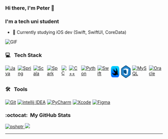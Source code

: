 ### Hi there, I'm Peter 👋
<!--
**pshptr/pshptr** is a ✨ _special_ ✨ repository because its `README.md` (this file) appears on your GitHub profile.

Here are some ideas to get you started:

- 🔭 I’m currently working on ...
- 🌱 I’m currently learning ...
- 👯 I’m looking to collaborate on ...
- 🤔 I’m looking for help with ...
- 💬 Ask me about ...
- 📫 How to reach me: ...
- 😄 Pronouns: ...
- ⚡ Fun fact: ...
-->

###  I'm a tech uni student

* 🔭 Currently studying iOS dev (Swift, SwiftUI, CoreData)

<div>
    <img alt="GIF" src="https://github.com/abhisheknaiidu/abhisheknaiidu/blob/master/code.gif?aw=true" width="500" height="320" />
</div>
      

 ### 💻 &nbsp; Tech Stack

<div style="display: flex; gap: 5px">
   <a href="https://www.java.com" target="_blank" rel="noreferrer"><img src="https://user-images.githubusercontent.com/25181517/117201156-9a724800-adec-11eb-9a9d-3cd0f67da4bc.png" width="40" height="40" alt="Java" /></a>
   <a href="https://spring.io" target="_blank" rel="noreferrer"><img src="https://user-images.githubusercontent.com/25181517/117201470-f6d56780-adec-11eb-8f7c-e70e376cfd07.png" width="40" height="40" alt="Spring" /></a>
   <a href="https://www.scala-lang.org" target="_blank" rel="noreferrer"> <img src="https://user-images.githubusercontent.com/25181517/185062806-7be3b0f6-3373-44a8-be19-21ddd2307a70.png" alt="Scala" width="40" height="40"/> </a>
   <a href="https://spark.apache.org" target="_blank" rel="noreferrer"> <img src="https://user-images.githubusercontent.com/25181517/184357834-eba1eee1-6074-4b9c-8ed3-5373868096cc.png" alt="Spark" width="40" height="40"/> </a>
    <a href="https://learn.microsoft.com/en-us/cpp/c-language/?view=msvc-170" target="_blank" rel="noreferrer"><img src="https://user-images.githubusercontent.com/25181517/192106070-46255bcf-65e6-4c6b-a296-bf8d0d8fb2a7.png" width="40" height="40" alt="C" /></a>
   <a href="https://learn.microsoft.com/en-us/cpp/?view=msvc-170" target="_blank" rel="noreferrer"><img src="https://user-images.githubusercontent.com/25181517/192106073-90fffafe-3562-4ff9-a37e-c77a2da0ff58.png" width="40" height="40" alt="C++" /></a>
   <a href="https://www.python.org" target="_blank" rel="noreferrer"><img src="https://user-images.githubusercontent.com/25181517/183423507-c056a6f9-1ba8-4312-a350-19bcbc5a8697.png" width="40" height="40" alt="Python" /></a>
   <a href="https://www.swift.org" target="_blank" rel="noreferrer"><img src="https://user-images.githubusercontent.com/25181517/121406389-6267a300-c95e-11eb-8d67-f1e22afe8aea.png" width="40" height="40" alt="Swift" /></a>
   <a href="https://developer.apple.com/xcode/swiftui/" target="_blank" rel="noreferrer"><img src="https://github.com/pshptr/Wallety-ExpenseTracker/blob/main/swiftui-128x128_2x.png" width="40" height="40" alt="SwiftUI" /></a>
    <a href="https://developer.apple.com/documentation/coredata/" target="_blank" rel="noreferrer"><img src="https://github.com/pshptr/Wallety-ExpenseTracker/blob/main/10b0e65efd9b395b8e3e3b9f41bdc354.png" width="40" height="40" alt="Core Data" /></a>
    <a href="https://www.mysql.com" target="_blank" rel="noreferrer"><img src="https://user-images.githubusercontent.com/25181517/183896128-ec99105a-ec1a-4d85-b08b-1aa1620b2046.png" width="40" height="40" alt="MySQL" /></a>
    <a href="https://www.oracle.com" target="_blank" rel="noreferrer"><img src="https://user-images.githubusercontent.com/25181517/117208736-bdedc080-adf5-11eb-912f-61c7d43705f6.png" width="40" height="40" alt="Oracle" /></a> 
</div>

### 🛠 &nbsp; Tools  

  <div style="display: flex; gap: 5px">
     <a href="https://git-scm.com" target="_blank" rel="noreferrer"><img src="https://user-images.githubusercontent.com/25181517/192108372-f71d70ac-7ae6-4c0d-8395-51d8870c2ef0.png"  width="40" height="40" alt="Git" /></a>
      <a href="https://intellij-support.jetbrains.com/hc/en-us" target="_blank" rel="noreferrer"><img src="https://user-images.githubusercontent.com/25181517/192108890-200809d1-439c-4e23-90d3-b090cf9a4eea.png"  width="40" height="40" alt="intellij IDEA" /></a>
      <a href="https://www.jetbrains.com/ru-ru/pycharm/" target="_blank" rel="noreferrer"><img src="https://github.com/gilbarbara/logos/blob/main/logos/pycharm.svg"  width="40" height="40" alt="PyCharm" /></a>
      <a href="https://developer.apple.com/xcode/h" target="_blank" rel="noreferrer"><img src="https://user-images.githubusercontent.com/25181517/186711578-bf30cb30-40b7-4b45-95a5-bdf837c372e7.png"  width="40" height="40" alt="Xcode" /></a>
      <a href="https://www.figma.com" target="_blank" rel="noreferrer"><img src="https://user-images.githubusercontent.com/25181517/189715289-df3ee512-6eca-463f-a0f4-c10d94a06b2f.png"  width="40" height="40" alt="Figma" /></a>
  </div>

### :octocat:&nbsp; My GitHub Stats

<a href="http://www.github.com/pshptr">
    <img src="https://github-readme-stats.vercel.app/api/top-langs/?username=pshptr&hide_progress=true&show_icons=true&locale=en&layout=compact&text_color=fff&bg_color=003141&langs_count=6&hide_border=true" alt="pshptr" />
</a>

<a href="http://www.github.com/pshptr">
    <img src="https://github-readme-streak-stats.herokuapp.com/?user=pshptr&stroke=ffffff&background=003141&ring=2F80ED&fire=2F80ED&currStreakNum=ffffff&currStreakLabel=2F80ED&sideNums=ffffff&sideLabels=ffffff&dates=ffffff&hide_border=true" />
</a>

---
